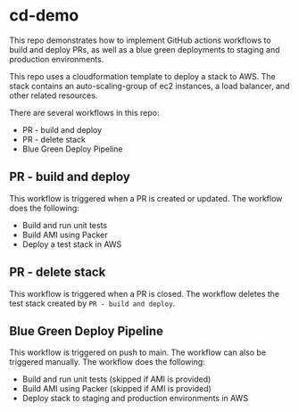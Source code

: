 # cd-demo

This repo demonstrates how to implement GitHub actions workflows to build and deploy PRs, as well as a blue green deployments to staging and production environments.  

This repo uses a cloudformation template to deploy a stack to AWS. The stack contains an auto-scaling-group of ec2 instances, a load balancer, and other related resources.  

There are several workflows in this repo:  
 - PR - build and deploy
 - PR - delete stack
 - Blue Green Deploy Pipeline

## PR - build and deploy
This workflow is triggered when a PR is created or updated. The workflow does the following:  
 - Build and run unit tests
 - Build AMI using Packer
 - Deploy a test stack in AWS

## PR - delete stack
This workflow is triggered when a PR is closed. The workflow deletes the test stack created by `PR - build and deploy`.  

## Blue Green Deploy Pipeline
This workflow is triggered on push to main. The workflow can also be triggered manually. The workflow does the following:  
 - Build and run unit tests (skipped if AMI is provided)
 - Build AMI using Packer (skipped if AMI is provided)
 - Deploy stack to staging and production environments in AWS

 